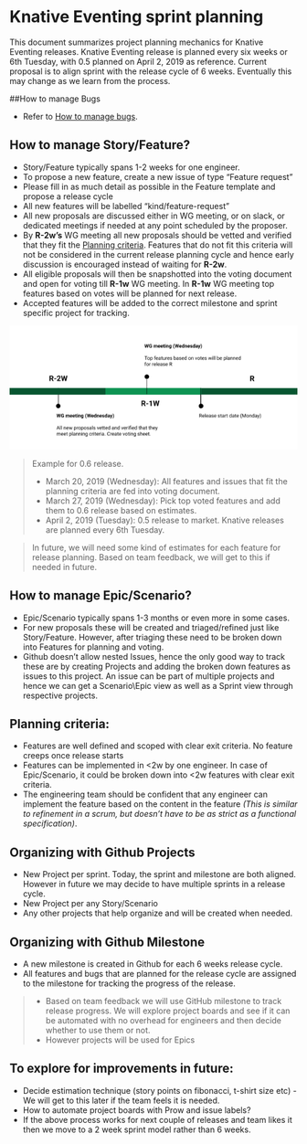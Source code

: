 # Knative Eventing sprint planning

This document summarizes project planning mechanics for Knative Eventing
releases. Knative Eventing release is planned every six weeks or 6th Tuesday,
with 0.5 planned on April 2, 2019 as reference. Current proposal is to align
sprint with the release cycle of 6 weeks. Eventually this may change as we learn
from the process.

##How to manage Bugs
- Refer to [How to manage bugs](bug_triage.md).

## How to manage Story/Feature?

- Story/Feature typically spans 1-2 weeks for one engineer.
- To propose a new feature, create a new issue of type “Feature request”
- Please fill in as much detail as possible in the Feature template and propose
  a release cycle
- All new features will be labelled “kind/feature-request”
- All new proposals are discussed either in WG meeting, or on slack, or
  dedicated meetings if needed at any point scheduled by the proposer.
- By **R-2w’s** WG meeting all new proposals should be vetted and verified that
  they fit the [Planning criteria](#planning-criteria). Features that do not fit
  this criteria will not be considered in the current release planning cycle and
  hence early discussion is encouraged instead of waiting for **R-2w**.
- All eligible proposals will then be snapshotted into the voting document and
  open for voting till **R-1w** WG meeting. In **R-1w** WG meeting top features
  based on votes will be planned for next release.
- Accepted features will be added to the correct milestone and sprint specific
  project for tracking.

![planning overview](images/featureplanning.png)

> Example for 0.6 release.
>
> - March 20, 2019 (Wednesday): All features and issues that fit the planning
>   criteria are fed into voting document.
> - March 27, 2019 (Wednesday): Pick top voted features and add them to 0.6
>   release based on estimates.
> - April 2, 2019 (Tuesday): 0.5 release to market. Knative releases are planned
>   every 6th Tuesday.

> In future, we will need some kind of estimates for each feature for release
> planning. Based on team feedback, we will get to this if needed in future.

## How to manage Epic/Scenario?

- Epic/Scenario typically spans 1-3 months or even more in some cases.
- For new proposals these will be created and triaged/refined just like
  Story/Feature. However, after triaging these need to be broken down into
  Features for planning and voting.
- Github doesn’t allow nested Issues, hence the only good way to track these are
  by creating Projects and adding the broken down features as issues to this
  project. An issue can be part of multiple projects and hence we can get a
  Scenario\Epic view as well as a Sprint view through respective projects.

## Planning criteria:

- Features are well defined and scoped with clear exit criteria. No feature
  creeps once release starts
- Features can be implemented in <2w by one engineer. In case of Epic/Scenario,
  it could be broken down into <2w features with clear exit criteria.
- The engineering team should be confident that any engineer can implement the
  feature based on the content in the feature _(This is similar to refinement in
  a scrum, but doesn’t have to be as strict as a functional specification)_.

## Organizing with Github Projects

- New Project per sprint. Today, the sprint and milestone are both aligned.
  However in future we may decide to have multiple sprints in a release cycle.
- New Project per any Story/Scenario
- Any other projects that help organize and will be created when needed.

## Organizing with Github Milestone

- A new milestone is created in Github for each 6 weeks release cycle.
- All features and bugs that are planned for the release cycle are assigned to
  the milestone for tracking the progress of the release.

> - Based on team feedback we will use GitHub milestone to track release
>   progress. We will explore project boards and see if it can be automated with
>   no overhead for engineers and then decide whether to use them or not.
> - However projects will be used for Epics

## To explore for improvements in future:

- Decide estimation technique (story points on fibonacci, t-shirt size etc) - We
  will get to this later if the team feels it is needed.
- How to automate project boards with Prow and issue labels?
- If the above process works for next couple of releases and team likes it then
  we move to a 2 week sprint model rather than 6 weeks.
